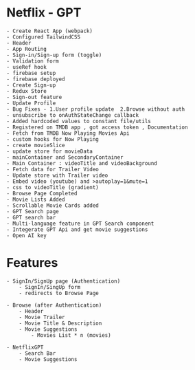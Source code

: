 # Netflix - GPT

    - Create React App (webpack)
    - Configured TailwindCSS
    - Header
    - App Routing
    - Sign-in/Sign-up form (toggle)
    - Validation form 
    - useRef hook
    - firebase setup 
    - firebase deployed
    - Create Sign-up
    - Redux Store 
    - Sign-out feature
    - Update Profile
    - Bug Fixes - 1.User profile update  2.Browse without auth 
    - unsubscribe to onAuthStateChange callback 
    - Added hardcoded values to constant file/utils
    - Registered on TMDB app , got access token , Documentation 
    - Fetch from TMDB Now Playing Movies Api 
    - custom hooks for Now Playing 
    - create movieSlice 
    - update store for movieData
    - mainContainer and SecondaryContainer 
    - Main Container : videoTitle and videoBackground 
    - Fetch data for Trailer Video
    - Update store with Trailer video
    - Embed video (youtube) and >autoplay=1&mute=1
    - css to videoTitle (gradient) 
    - Browse Page Completed
    - Movie Lists Added 
    - Scrollable Movie Cards added 
    - GPT Search page 
    - GPT search bar 
    - Multi-language feature in GPT Search component 
    - Integerate GPT Api and get movie suggestions 
    - Open AI key  

# Features

    - SignIn/SignUp page (Authentication)
        - SignIn/SingUp form
        - redirects to Browse Page

    - Browse (after Authentication)
        - Header
        - Movie Trailer
        - Movie Title & Description
        - Movie Suggestions
            - Movies List * n (movies)

    - NetflixGPT
        - Search Bar
        - Movie Suggestions
